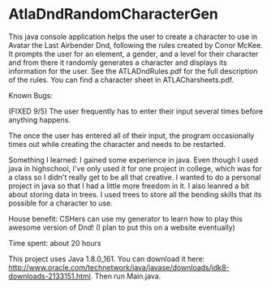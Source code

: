 # AtlaDndRandomCharacterGen
This java console application helps the user to create a character to use in Avatar the Last Airbender Dnd, following the rules created by Conor McKee. It prompts the user for an element, a gender, and a level for their character and from there it randomly generates a character and displays its information for the user. See the ATLADndRules.pdf for the full description of the rules. You can find a character sheet in ATLACharsheets.pdf.

Known Bugs:

(FIXED 9/5) The user frequently has to enter their input several times before anything happens.

The once the user has entered all of their input, the program occasionally times out while creating the character and needs to be restarted.


Something I learned: I gained some experience in java. Even though I used java in highschool, I've only used it for one project in college, which was for a class so I didn't really get to be all that creative. I wanted to do a personal project in java so that I had a little more freedom in it. I also leanred a bit about storing data in trees. I used trees to store all the bending skills that its possible for a character to use.


House benefit: CSHers can use my generator to learn how to play this awesome version of Dnd! (I plan to put this on a website eventually)


Time spent: about 20 hours


This project uses Java 1.8.0_161. You can download it here: http://www.oracle.com/technetwork/java/javase/downloads/jdk8-downloads-2133151.html. Then run Main.java.
